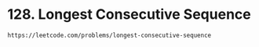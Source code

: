 # 128. Longest Consecutive Sequence

```
https://leetcode.com/problems/longest-consecutive-sequence
```
